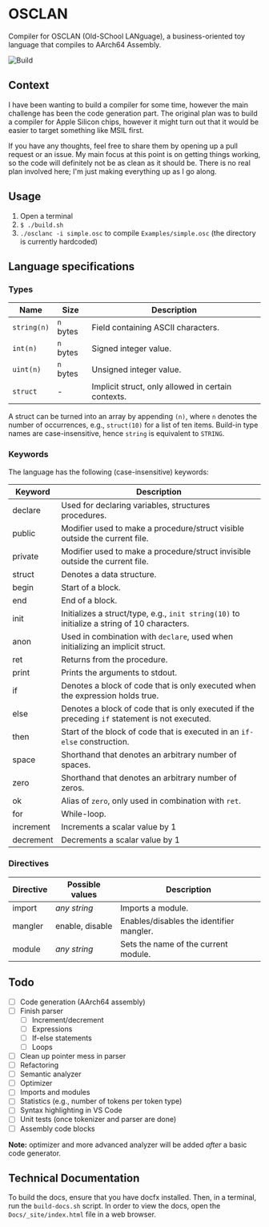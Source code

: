 # OSCLAN

Compiler for OSCLAN (Old-SChool LANguage), a business-oriented toy language that compiles to AArch64 Assembly.

![Build](https://github.com/nedroden/OSCLAN/actions/workflows/build.yml/badge.svg)

## Context

I have been wanting to build a compiler for some time, however the main challenge has been the code generation part. The original plan was to build a compiler for Apple Silicon chips, however it might turn out that it would be easier to target something like MSIL first.

If you have any thoughts, feel free to share them by opening up a pull request or an issue. My main focus at this point is on getting things working, so the code will definitely not be as clean as it should be. There is no real plan involved here; I'm just making everything up as I go along.

## Usage

1. Open a terminal
2. `$ ./build.sh`
3. `./osclanc -i simple.osc` to compile `Examples/simple.osc` (the directory is currently hardcoded)

## Language specifications

### Types

| **Name**    | **Size**  | **Description**                                    |
| ----------- | --------- | -------------------------------------------------- |
| `string(n)` | `n` bytes | Field containing ASCII characters.                 |
| `int(n)`    | `n` bytes | Signed integer value.                              |
| `uint(n)`   | `n` bytes | Unsigned integer value.                            |
| `struct`    | -         | Implicit struct, only allowed in certain contexts. |

A struct can be turned into an array by appending `(n)`, where `n` denotes the number of occurrences, e.g., `struct(10)` for a list of ten items. Build-in type names are case-insensitive, hence `string` is equivalent to `STRING`.

### Keywords

The language has the following (case-insensitive) keywords:

| **Keyword** | **Description**                                                                                |
| ----------- | ---------------------------------------------------------------------------------------------- |
| declare     | Used for declaring variables, structures procedures.                                           |
| public      | Modifier used to make a procedure/struct visible outside the current file.                     |
| private     | Modifier used to make a procedure/struct invisible outside the current file.                   |
| struct      | Denotes a data structure.                                                                      |
| begin       | Start of a block.                                                                              |
| end         | End of a block.                                                                                |
| init        | Initializes a struct/type, e.g., `init string(10)` to initialize a string of 10 characters.    |
| anon        | Used in combination with `declare`, used when initializing an implicit struct.                 |
| ret         | Returns from the procedure.                                                                    |
| print       | Prints the arguments to stdout.                                                                |
| if          | Denotes a block of code that is only executed when the expression holds true.                  |
| else        | Denotes a block of code that is only executed if the preceding `if` statement is not executed. |
| then        | Start of the block of code that is executed in an `if-else` construction.                      |
| space       | Shorthand that denotes an arbitrary number of spaces.                                          |
| zero        | Shorthand that denotes an arbitrary number of zeros.                                           |
| ok          | Alias of `zero`, only used in combination with `ret`.                                          |
| for         | While-loop.                                                                                    |
| increment   | Increments a scalar value by 1                                                                 |
| decrement   | Decrements a scalar value by 1                                                                 |

### Directives
| **Directive** | **Possible values** | **Description** |
| --- | --- | --- |
| import | _any string_ |  Imports a module. |
| mangler | enable, disable | Enables/disables the identifier mangler. |
| module | _any string_ | Sets the name of the current module. |

## Todo

- [ ] Code generation (AArch64 assembly)
- [ ] Finish parser
  - [ ] Increment/decrement
  - [ ] Expressions
  - [ ] If-else statements
  - [ ] Loops
- [ ] Clean up pointer mess in parser
- [ ] Refactoring
- [ ] Semantic analyzer
- [ ] Optimizer
- [ ] Imports and modules
- [ ] Statistics (e.g., number of tokens per token type)
- [ ] Syntax highlighting in VS Code
- [ ] Unit tests (once tokenizer and parser are done)
- [ ] Assembly code blocks

**Note:** optimizer and more advanced analyzer will be added _after_ a basic code generator.

## Technical Documentation

To build the docs, ensure that you have docfx installed. Then, in a terminal, run the `build-docs.sh` script. In order to view the docs, open the `Docs/_site/index.html` file in a web browser.